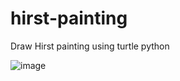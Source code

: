 # hirst-painting
Draw Hirst painting using turtle python

![image](https://user-images.githubusercontent.com/45332364/231192176-7bce2421-e4ac-4923-a079-4a7dcda462d5.png)
